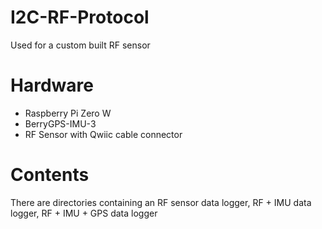 # I2C-RF-Protocol
Used for a custom built RF sensor

# Hardware
- Raspberry Pi Zero W
- BerryGPS-IMU-3
- RF Sensor with Qwiic cable connector

# Contents
There are directories containing an RF sensor data logger, RF + IMU data logger, RF + IMU + GPS data logger

